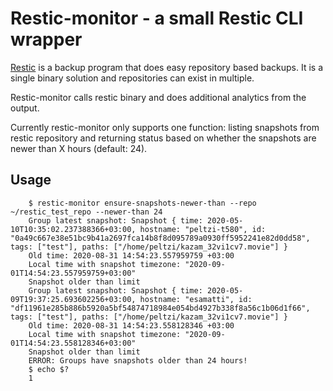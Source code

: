 # Restic-monitor - a small Restic CLI wrapper

[Restic][1] is a backup program that does easy repository based backups. It is 
a single binary solution and repositories can exist in multiple.

Restic-monitor calls restic binary and does additional analytics from the 
output.

Currently restic-monitor only supports one function: listing snapshots from 
restic repository and returning status based on whether the snapshots are newer 
than X hours (default: 24).

[1]: https://restic.net/

## Usage

```
    $ restic-monitor ensure-snapshots-newer-than --repo ~/restic_test_repo --newer-than 24
    Group latest snapshot: Snapshot { time: 2020-05-10T10:35:02.237388366+03:00, hostname: "peltzi-t580", id: "0a49c667e38e51bc9b41a2697fca14b8f8d095789a0930ff5952241e82d0dd58", tags: ["test"], paths: ["/home/peltzi/kazam_32vi1cv7.movie"] }
    Old time: 2020-08-31 14:54:23.557959759 +03:00
    Local time with snapshot timezone: "2020-09-01T14:54:23.557959759+03:00"
    Snapshot older than limit
    Group latest snapshot: Snapshot { time: 2020-05-09T19:37:25.693602256+03:00, hostname: "esamatti", id: "df11961e285b886b5920a5bf54874718984e054bd4927b338f8a56c1b06d1f66", tags: ["test"], paths: ["/home/peltzi/kazam_32vi1cv7.movie"] }
    Old time: 2020-08-31 14:54:23.558128346 +03:00
    Local time with snapshot timezone: "2020-09-01T14:54:23.558128346+03:00"
    Snapshot older than limit
    ERROR: Groups have snapshots older than 24 hours!
    $ echo $?
    1
```
